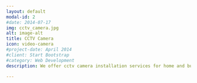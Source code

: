```yaml
---
layout: default
modal-id: 2
#date: 2014-07-17
img: cctv_camera.jpg
alt: image-alt
title: CCTV Camera
icon: video-camera
#project-date: April 2014
#client: Start Bootstrap
#category: Web Development
description: We offer cctv camera installation services for home and business and any other services related to camera. 

---
```


